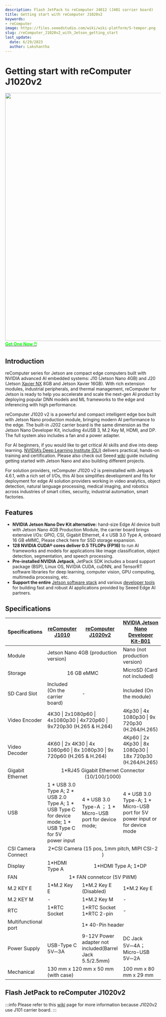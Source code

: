 ```yaml
---
description: Flash JetPack to reComputer J4012 (J401 carrier board)
title: Getting start with reComputer J1020v2
keywords:
- reComputer
image: https://files.seeedstudio.com/wiki/wiki-platform/S-tempor.png
slug: /reComputer_J1020v2_with_Jetson_getting_start
last_update:
  date: 6/29/2023
  author: Lakshantha
---
```


# Getting start with reComputer J1020v2

<div align="center"><img width ="800" src="https://media-cdn.seeedstudio.com/media/catalog/product/cache/bb49d3ec4ee05b6f018e93f896b8a25d/1/1/110061441.jpg"/></div>

<div class="get_one_now_container" style={{textAlign: 'center'}}>
<a class="get_one_now_item" href="https://www.seeedstudio.com/reComputer-J1020-v2-w-o-power-adapter-p-5608.html">
            <strong><span><font color={'FFFFFF'} size={"4"}> Get One Now 🖱️</font></span></strong>
</a></div>

## Introduction
reComputer series for Jetson are compact edge computers built with NVIDIA advanced AI embedded systems: J10 (Jetson Nano 4GB) and J20 (Jetson [Xavier NX](https://www.seeedstudio.com/NVIDIA-Jetson-Xavier-NX-Module-p-4421.html?queryID=fa33abfaf6f67f95a4c01b60263d2793&objectID=4421&indexName=bazaar_retailer_products) 8GB and Jetson Xavier 16GB). With rich extension modules, industrial peripherals, and thermal management, reComputer for Jetson is ready to help you accelerate and scale the next-gen AI product by deploying popular DNN models and ML frameworks to the edge and inferencing with high performance.

reComputer J1020 v2 is a powerful and compact intelligent edge box built with Jetson Nano production module, bringing modern AI performance to the edge. The built-in J202 carrier board is the same dimension as the Jetson Nano Developer Kit, including 4xUSB 3, M.2 Key M, HDMI, and DP. The full system also includes a fan and a power adapter.

For AI beginners, if you would like to get critical AI skills and dive into deep learning. [NVIDIA’s Deep Learning Institute (DLI)](https://www.nvidia.com/en-us/training/) delivers practical, hands-on training and certification. Please also check out Seeed [wiki](https://wiki.seeedstudio.com/reComputer_Jetson_Series_Started_Guide/) guide including getting started with Jetson Nano and also building different projects.

For solution providers, reComputer J1020 v2 is preinstalled with Jetpack 4.6.1, with a rich set of I/Os, this AI box simplifies development and fits for deployment for edge AI solution providers working in video analytics, object detection, natural language processing, medical imaging, and robotics across industries of smart cities, security, industrial automation, smart factories.

## Features

- **NVIDIA Jetson Nano Dev Kit alternative:** hand-size Edge AI device built with Jetson Nano 4GB Production Module, the carrier board brings extensive I/Os: GPIO, CSI, Gigabit Ethernet, 4 x USB 3.0 Type A, onboard 16 GB eMMC, Please check here for SSD storage expansion.
- **128 NVIDIA CUDA® cores deliver 0.5 TFLOPs (FP16)** to run AI frameworks and models for applications like image classification, object detection, segmentation, and speech processing.
- **Pre-installed NVIDIA Jetpack**, JetPack SDK includes a board support package (BSP), Linux OS, NVIDIA CUDA, cuDNN, and TensorRT software libraries for deep learning, computer vision, GPU computing, multimedia processing, etc.
- **Support the entire** [Jetson software stack](https://developer.nvidia.com/embedded/develop/software) and various [developer tools](https://wiki.seeedstudio.com/Jetson-AI-developer-tools/) for building fast and robust AI applications provided by Seeed Edge AI partners.

## Specifications

<table>
  <thead>
    <tr>
      <th>Specifications</th>
      <th><a href="https://www.seeedstudio.com/Jetson-10-1-A0-p-5336.html">reComputer J1010</a></th>
      <th><a href="https://www.seeedstudio.com/reComputer-J1020-v2-w-o-power-adapter-p-5608.html">reComputer J1020v2</a></th>
      <th><a href="https://www.seeedstudio.com/NVIDIA-Jetson-Nano-Development-Kit-B01-p-4437.html">NVIDIA Jetson Nano Developer Kit-B01</a></th>
    </tr>
  </thead>
  <tbody>
    <tr>
      <td>Module</td>
      <td colspan='2'>Jetson Nano 4GB (production version)</td>
      <td>Nano (not production version)</td>
    </tr>
    <tr>
      <td>Storage</td>
      <td colspan='2' align='center'>16 GB eMMC</td>
      <td>MicroSD (Card not included)</td>
    </tr>
    <tr>
      <td>SD Card Slot</td>
      <td>Included (On the carrier board)</td>
      <td>-</td>
      <td>Included (On the module)</td>
    </tr>
    <tr>
      <td>Video Encoder</td>
      <td colspan='2'>4K30 | 2x1080p60 | 4x1080p30 | 4x720p60 | 9x720p30 (H.265 & H.264)</td>
      <td>4Kp30 | 4x 1080p30 | 9x 720p30 (H.264/H.265)</td>
    </tr>
    <tr>
      <td>Video Decoder</td>
      <td colspan='2'>4K60 | 2x 4K30 | 4x 1080p60 | 8x 1080p30 | 9x 720p60 (H.265 & H.264)
      </td>
      <td>4Kp60 | 2x 4Kp30 | 8x 1080p30 | 18x 720p30 (H.264/H.265)</td>
    </tr>
    <tr>
      <td>Gigabit Ethernet</td>
      <td colspan='3' align='center'>1*RJ45 Gigabit Ethernet Connector (10/100/1000)</td>
    </tr>
    <tr>
      <td>USB</td>
      <td>1 * USB 3.0 Type A; 
2 * USB 2.0 Type A;
1 * USB Type C for device mode;
1 * USB Type C for 5V power input</td>
      <td>4 * USB 3.0 Type-A ；
1 * Micro-USB port for device mode;</td>
      <td>4 * USB 3.0 Type-A; 
1 * Micro-USB port for 5V power input  or for device mode</td>
    </tr>
    <tr>
      <td>CSI Camera Connect</td>
      <td colspan='3' align='center'>2*CSI Camera (15 pos, 1mm pitch, MIPI CSI-2 )</td>
    </tr>
    <tr>
      <td>Display</td>
      <td>1*HDMI Type A</td>
      <td colspan='2' align='center'>1*HDMI Type A; 
1*DP</td>
    </tr>
    <tr>
      <td>FAN</td>
      <td colspan='3' align='center'>1* FAN connetcor (5V PWM)</td>
    </tr>
    <tr>
      <td>M.2 KEY E</td>
      <td>1*M.2 Key E</td>
      <td>1*M.2 Key E (Disabled)</td>
      <td>1*M.2 Key E</td>
    </tr>
    <tr>
      <td>M.2 KEY M</td>
      <td>-</td>
      <td>1*M.2 Key M</td>
      <td>-</td>
    </tr>
    <tr>
      <td>RTC</td>
      <td>1*RTC Socket</td>
      <td>1*RTC Socket
1*RTC 2-pin</td>
      <td>-</td>
    </tr>
    <tr>
      <td>Multifunctional port</td>
      <td colspan='3' align='center'>1* 40-Pin header</td>
    </tr>
    <tr>
      <td>Power Supply</td>
      <td>USB-Type C 5V⎓3A</td>
      <td>	
9-12V Power adapter not included(Barrel Jack 5.5/2.5mm)</td>
      <td>DC Jack 5V⎓4A；
Micro-USB 5V⎓2A</td>
    </tr>
    <tr>
      <td>Mechanical</td>
      <td colspan='2'>130 mm x 120 mm x 50 mm (with case)</td>
      <td>100 mm x 80 mm x 29 mm</td>
    </tr>
  </tbody>
</table>

## Flash JetPack to reComputer J1020v2

:::info
Please refer to this [wiki](/reComputer_J1010_J101_Flash_Jetpack) page for more information because J1020v2 use J101 carrier board.
:::